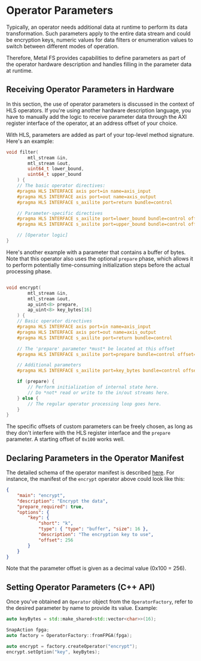 # Operator Parameters

Typically, an operator needs additional data at runtime to perform its data transformation.
Such parameters apply to the entire data stream and could be encryption keys, numeric values for data filters or enumeration values to switch between different modes of operation.

Therefore, Metal FS provides capabilities to define parameters as part of the operator hardware description and handles filling in the parameter data at runtime.

## Receiving Operator Parameters in Hardware

In this section, the use of operator parameters is discussed in the context of HLS operators.
If you're using another hardware description language, you have to manually add the logic to receive parameter data through the AXI register interface of the operator, at an address offset of your choice.

With HLS, parameters are added as part of your top-level method signature.
Here's an example:

```cpp
void filter(
        mtl_stream &in,
        mtl_stream &out,
        uint64_t lower_bound,
        uint64_t upper_bound
    ) {
    // The basic operator directives:
    #pragma HLS INTERFACE axis port=in name=axis_input
    #pragma HLS INTERFACE axis port=out name=axis_output
    #pragma HLS INTERFACE s_axilite port=return bundle=control

    // Parameter-specific directives
    #pragma HLS INTERFACE s_axilite port=lower_bound bundle=control offset=0x100
    #pragma HLS INTERFACE s_axilite port=upper_bound bundle=control offset=0x110

    // [Operator logic]
}
```

Here's another example with a parameter that contains a buffer of bytes.
Note that this operator also uses the optional `prepare` phase, which allows it to perform potentially time-consuming initialization steps before the actual processing phase.

```cpp

void encrypt(
        mtl_stream &in,
        mtl_stream &out,
        ap_uint<8> prepare,
        ap_uint<8> key_bytes[16]
    ) {
    // Basic operator directives
    #pragma HLS INTERFACE axis port=in name=axis_input
    #pragma HLS INTERFACE axis port=out name=axis_output
    #pragma HLS INTERFACE s_axilite port=return bundle=control

    // The 'prepare' parameter *must* be located at this offset
    #pragma HLS INTERFACE s_axilite port=prepare bundle=control offset=0x010

    // Additional parameters
    #pragma HLS INTERFACE s_axilite port=key_bytes bundle=control offset=0x100

    if (prepare) {
        // Perform initialization of internal state here.
        // Do *not* read or write to the in/out streams here.
    } else {
        // The regular operator processing loop goes here.
    }
}
```

The specific offsets of custom parameters can be freely chosen, as long as they don't interfere with the HLS register interface and the `prepare` parameter.
A starting offset of `0x100` works well.

## Declaring Parameters in the Operator Manifest

The detailed schema of the operator manifest is described [here](operator_manifest).
For instance, the manifest of the `encrypt` operator above could look like this:

```json
{
    "main": "encrypt",
    "description": "Encrypt the data",
    "prepare_required": true,
    "options": {
        "key": {
            "short": "k",
            "type": { "type": "buffer", "size": 16 },
            "description": "The encryption key to use",
            "offset": 256
        }
    }
}
```

Note that the parameter offset is given as a decimal value (0x100 = 256).

## Setting Operator Parameters (C++ API)

Once you've obtained an `Operator` object from the `OperatorFactory`, refer to the desired parameter by name to provide its value.
Example:

```cpp
auto keyBytes = std::make_shared<std::vector<char>>(16);

SnapAction fpga;
auto factory = OperatorFactory::fromFPGA(fpga);

auto encrypt = factory.createOperator("encrypt");
encrypt.setOption("key", keyBytes);
```
